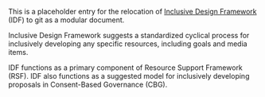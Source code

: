 This is a placeholder entry for the relocation of [Inclusive Design Framework](https://docs.google.com/document/d/1E5V8LggadbbAaJw9tK_OT22VyciO4OE9ml1fiXYyfmk/edit?usp=sharing) (IDF) to git as a modular document.  

Inclusive Design Framework suggests a standardized cyclical process for inclusively developing any specific resources, including goals and media items.

IDF functions as a primary component of Resource Support Framework (RSF).   IDF also functions as a suggested model for inclusively developing proposals in Consent-Based Governance (CBG).
